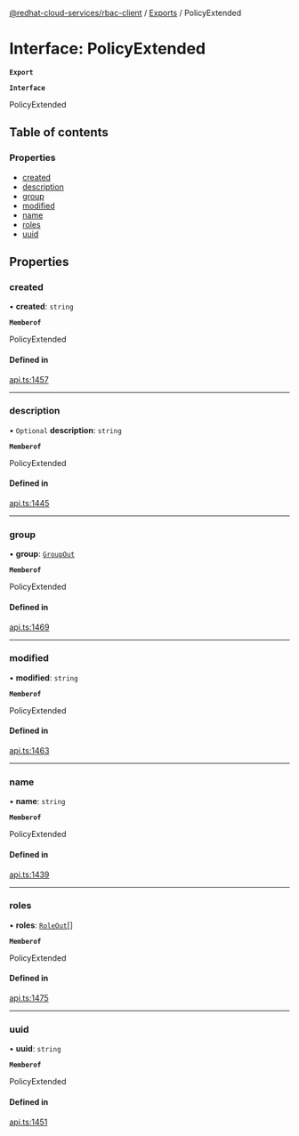 [@redhat-cloud-services/rbac-client](../README.md) / [Exports](../modules.md) / PolicyExtended

# Interface: PolicyExtended

**`Export`**

**`Interface`**

PolicyExtended

## Table of contents

### Properties

- [created](PolicyExtended.md#created)
- [description](PolicyExtended.md#description)
- [group](PolicyExtended.md#group)
- [modified](PolicyExtended.md#modified)
- [name](PolicyExtended.md#name)
- [roles](PolicyExtended.md#roles)
- [uuid](PolicyExtended.md#uuid)

## Properties

### created

• **created**: `string`

**`Memberof`**

PolicyExtended

#### Defined in

[api.ts:1457](https://github.com/RedHatInsights/javascript-clients/blob/master/packages/rbac/api.ts#L1457)

___

### description

• `Optional` **description**: `string`

**`Memberof`**

PolicyExtended

#### Defined in

[api.ts:1445](https://github.com/RedHatInsights/javascript-clients/blob/master/packages/rbac/api.ts#L1445)

___

### group

• **group**: [`GroupOut`](GroupOut.md)

**`Memberof`**

PolicyExtended

#### Defined in

[api.ts:1469](https://github.com/RedHatInsights/javascript-clients/blob/master/packages/rbac/api.ts#L1469)

___

### modified

• **modified**: `string`

**`Memberof`**

PolicyExtended

#### Defined in

[api.ts:1463](https://github.com/RedHatInsights/javascript-clients/blob/master/packages/rbac/api.ts#L1463)

___

### name

• **name**: `string`

**`Memberof`**

PolicyExtended

#### Defined in

[api.ts:1439](https://github.com/RedHatInsights/javascript-clients/blob/master/packages/rbac/api.ts#L1439)

___

### roles

• **roles**: [`RoleOut`](RoleOut.md)[]

**`Memberof`**

PolicyExtended

#### Defined in

[api.ts:1475](https://github.com/RedHatInsights/javascript-clients/blob/master/packages/rbac/api.ts#L1475)

___

### uuid

• **uuid**: `string`

**`Memberof`**

PolicyExtended

#### Defined in

[api.ts:1451](https://github.com/RedHatInsights/javascript-clients/blob/master/packages/rbac/api.ts#L1451)
